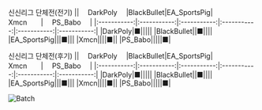 신신리그 단체전(전기)
||　 DarkPoly 　|BlackBullet|EA_SportsPig|　　Xmcn　　|　 PS_Babo 　|
|:-----------:|:-----------:|:-----------:|:-----------:|:-----------:|:-----------:|
|DarkPoly|■|||||
|BlackBullet||■||||
|EA_SportsPig|||■|||
|Xmcn||||■||
|PS_Babo|||||■|

신신리그 단체전(후기)
||　 DarkPoly 　|BlackBullet|EA_SportsPig|　　Xmcn　　|　 PS_Babo 　|
|:-----------:|:-----------:|:-----------:|:-----------:|:-----------:|:-----------:|
|DarkPoly|■|||||
|BlackBullet||■||||
|EA_SportsPig|||■|||
|Xmcn||||■||
|PS_Babo|||||■|

![Batch](https://user-images.githubusercontent.com/24608378/112422636-87437580-8d74-11eb-87c8-3cb1172618ee.png)
